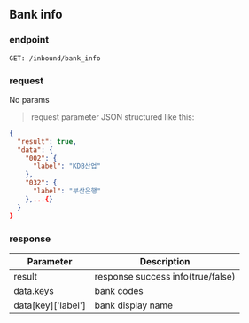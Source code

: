 ## Bank info

### endpoint
<code>GET: /inbound/bank_info</code>

### request
No params

> request parameter JSON structured like this:

```json
{
  "result": true,
  "data": {
    "002": {
      "label": "KDB산업"
    },
    "032": {
      "label": "부산은행"
    },...{}
  }
}
```

### response
Parameter | Description
--------- | -----------
result | response success info(true/false)
data.keys | bank codes
data[key]['label'] | bank display name
